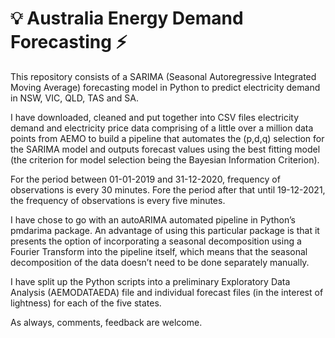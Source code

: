#  :bulb: Australia Energy Demand Forecasting :zap:

This repository consists of a SARIMA (Seasonal Autoregressive Integrated Moving Average) forecasting model in Python to predict electricity demand in NSW, VIC, QLD, TAS and SA.

I have downloaded, cleaned and put together into CSV files electricity demand and electricity price data comprising of a little over a million data points from AEMO to build a pipeline that automates the (p,d,q) selection for the SARIMA model and outputs forecast values using the best fitting model (the criterion for model selection being the Bayesian Information Criterion).

For the period between 01-01-2019 and 31-12-2020, frequency of observations is every 30 minutes.
Fore the period after that until 19-12-2021, the frequency of observations is every five minutes.

I have chose to go with an autoARIMA automated pipeline in Python’s pmdarima package. An advantage of using this particular package is that it presents the option of incorporating a seasonal decomposition using a Fourier Transform into the pipeline itself, which means that the seasonal decomposition of the data doesn’t need to be done separately manually.


I have split up the Python scripts into a preliminary Exploratory Data Analysis (AEMODATAEDA) file and individual forecast files (in the interest of lightness)  for each of the five states.

As always, comments, feedback are welcome.

